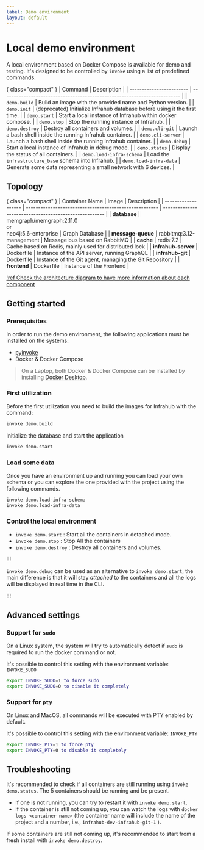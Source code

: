 ```yaml
---
label: Demo environment
layout: default
---
```

# Local demo environment

A local environment based on Docker Compose is available for demo and testing.
It's designed to be controlled by `invoke` using a list of predefined commands.

{ class="compact" }
| Command                  | Description                                                               |
| ------------------------ | ------------------------------------------------------------------------- |
| `demo.build`             | Build an image with the provided name and Python version.                 |
| `demo.init`              | (deprecated) Initialize Infrahub database before using it the first time. |
| `demo.start`             | Start a local instance of Infrahub within docker compose.                 |
| `demo.stop`              | Stop the running instance of Infrahub.                                    |
| `demo.destroy`           | Destroy all containers and volumes.                                       |
| `demo.cli-git`           | Launch a bash shell inside the running Infrahub container.                |
| `demo.cli-server`        | Launch a bash shell inside the running Infrahub container.                |
| `demo.debug`             | Start a local instance of Infrahub in debug mode.                         |
| `demo.status`            | Display the status of all containers.                                     |
| `demo.load-infra-schema` | Load the `infrastructure_base` schema into Infrahub.                      |
| `demo.load-infra-data`   | Generate some data representing a small network with 6 devices.           |

## Topology

{ class="compact" }
| Container Name      | Image                                                  | Description                                            |
| ------------------- | ------------------------------------------------------ | ------------------------------------------------------ |
| **database**        | memgraph/memgraph:2.11.0<br>or<br>neo4j:5.6-enterprise | Graph Database                                         |
| **message-queue**   | rabbitmq:3.12-management                               | Message bus based on RabbitMQ                          |
| **cache**           | redis:7.2                                              | Cache based on Redis, mainly used for distributed lock |
| **infrahub-server** | Dockerfile                                             | Instance of the API server, running GraphQL            |
| **infrahub-git**    | Dockerfile                                             | Instance of the Git agent, managing the Git Repository |
| **frontend**        | Dockerfile                                             | Instance of the Frontend                               |

[!ref Check the architecture diagram to have more information about each component](./architecture.md)

## Getting started

### Prerequisites

In order to run the demo environment, the following applications must be installed on the systems:

- [pyinvoke](https://www.pyinvoke.org/)
- Docker & Docker Compose

> On a Laptop, both Docker & Docker Compose can be installed by installing [Docker Desktop](https://www.docker.com/products/docker-desktop/).

### First utilization

Before the first utilization you need to build the images for Infrahub with the command:

```sh
invoke demo.build
```

Initialize the database and start the application

```sh
invoke demo.start
```

### Load some data

Once you have an environment up and running you can load your own schema or you can explore the one provided with the project using the following commands.

```sh
invoke demo.load-infra-schema
invoke demo.load-infra-data
```

### Control the local environment

- `invoke demo.start` : Start all the containers in detached mode.
- `invoke demo.stop` : Stop All the containers
- `invoke demo.destroy` : Destroy all containers and volumes.

!!!

`invoke demo.debug` can be used as an alternative to `invoke demo.start`, the main difference is that it will stay *attached* to the containers and all the logs will be displayed in real time in the CLI.

!!!

## Advanced settings

### Support for `sudo`

On a Linux system, the system will try to automatically detect if `sudo` is required to run the docker command or not.

It's possible to control this setting with the environment variable: `INVOKE_SUDO`

```sh
export INVOKE_SUDO=1 to force sudo
export INVOKE_SUDO=0 to disable it completely
```

### Support for `pty`

On Linux and MacOS, all commands will be executed with PTY enabled by default.

It's possible to control this setting with the environment variable: `INVOKE_PTY`

```sh
export INVOKE_PTY=1 to force pty
export INVOKE_PTY=0 to disable it completely
```

## Troubleshooting

It's recommended to check if all containers are still running using `invoke demo.status`. The 5 containers should be running and be present.

- If one is not running, you can try to restart it with `invoke demo.start`.
- If the container is still not coming up, you can watch the logs with `docker logs <container name>` (the container name will include the name of the project and a number, i.e., `infrahub-dev-infrahub-git-1` ).

If some containers are still not coming up, it's recommended to start from a fresh install with `invoke demo.destroy`.
